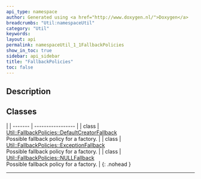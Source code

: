 ```yaml
---
api_type: namespace
author: Generated using <a href="http://www.doxygen.nl/">Doxygen</a>
breadcrumbs: "Util:namespaceUtil"
category: "Util"
keywords: 
layout: api
permalink: namespaceUtil_1_1FallbackPolicies
show_in_toc: true
sidebar: api_sidebar
title: "FallbackPolicies"
toc: false
---
```


## Description





## Classes

|
| ------- | ----------------- |
| class | [Util::FallbackPolicies::DefaultCreatorFallback](classUtil_1_1FallbackPolicies_1_1DefaultCreatorFallback) <br/> Possible fallback policy for a factory. |
| class | [Util::FallbackPolicies::ExceptionFallback](classUtil_1_1FallbackPolicies_1_1ExceptionFallback) <br/> Possible fallback policy for a factory. |
| class | [Util::FallbackPolicies::NULLFallback](classUtil_1_1FallbackPolicies_1_1NULLFallback) <br/> Possible fallback policy for a factory. |
{: .nohead }


-------------------------------------------------------------------

